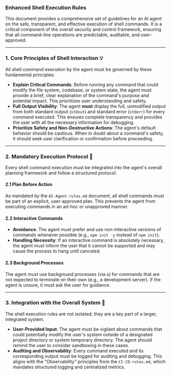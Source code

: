 ### Enhanced Shell Execution Rules

This document provides a comprehensive set of guidelines for an AI agent on the safe, transparent, and effective execution of shell commands. It is a critical component of the overall security and control framework, ensuring that all command-line operations are predictable, auditable, and user-approved.

-----

### 1\. Core Principles of Shell Interaction 💡

All shell command execution by the agent must be governed by these fundamental principles:

  * **Explain Critical Commands**: Before running any command that could modify the file system, codebase, or system state, the agent must provide a brief, clear explanation of the command's purpose and potential impact. This prioritizes user understanding and safety.
  * **Full Output Visibility**: The agent **must** display the full, unmodified output from both standard output (`stdout`) and standard error (`stderr`) for every command executed. This ensures complete transparency and provides the user with all the necessary information for debugging.
  * **Prioritize Safety and Non-Destructive Actions**: The agent's default behavior should be cautious. When in doubt about a command's safety, it should seek user clarification or confirmation before proceeding.

-----

### 2\. Mandatory Execution Protocol 📜

Every shell command execution must be integrated into the agent's overall planning framework and follow a structured protocol.

#### 2.1 Plan Before Action

As mandated by the `AI-Agent-rules.md` document, all shell commands must be part of an explicit, user-approved plan. This prevents the agent from executing commands in an ad-hoc or unapproved manner.

#### 2.2 Interactive Commands

  * **Avoidance**: The agent must prefer and use non-interactive versions of commands whenever possible (e.g., `npm init -y` instead of `npm init`).
  * **Handling Necessity**: If an interactive command is absolutely necessary, the agent must inform the user that it cannot be supported and may cause the process to hang until canceled.

#### 2.3 Background Processes

The agent must use background processes (via `&`) for commands that are not expected to terminate on their own (e.g., a development server). If the agent is unsure, it must ask the user for guidance.

-----

### 3\. Integration with the Overall System 🔗

The shell execution rules are not isolated; they are a key part of a larger, integrated system.

  * **User-Provided Input**: The agent must be vigilant about commands that could potentially modify the user's system outside of a designated project directory or system temporary directory. The agent should remind the user to consider sandboxing in these cases.
  * **Auditing and Observability**: Every command executed and its corresponding output must be logged for auditing and debugging. This aligns with the "Observability" principles from the `CI-CD-rules.md`, which mandates structured logging and centralized metrics.
